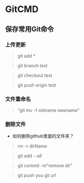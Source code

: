 # GitCMD
## 保存常用Git命令

### 上传更新

>git add *

>git branch test

>git checkout test

>git push origin test

### 文件重命名

>"git mv -f oldname newname" 

### 删除文件
* 如何删除github里面的文件夹？

>rm -r dirName

>git add --all

>git commit -m"remove dir"

>git push you git url

